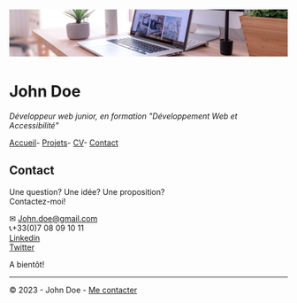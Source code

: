 # ![John Doe](https://github.com/Tom-Roche-Oclock/S01E11-Atelier-Recap/blob/main/img/desk-banner.jpg)

# John Doe

*Développeur web junior, en formation "Développement Web et Accessibilité"*


[Accueil](README.md)- [Projets](projets.md)- [CV](cv.md)- [Contact](contact.md)

## Contact

Une question? Une idée? Une proposition?<br>
Contactez-moi!

 ✉ John.doe@gmail.com<br>
 📞+33(0)7 08 09 10 11<br>
   [Linkedin](#)<br>
   [Twitter](#)<br>

A bientôt!

---

© 2023 - John Doe - [Me contacter](contact.md)

